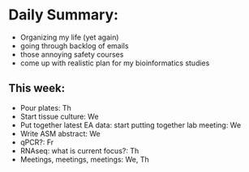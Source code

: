 # Daily Summary:
 - Organizing my life (yet again)
 - going through backlog of emails
 - those annoying safety courses
 - come up with realistic plan for my bioinformatics studies
 
 ## This week:
  * Pour plates: Th
  * Start tissue culture: We
  * Put together latest EA data: start putting together lab meeting: We
  * Write ASM abstract: We
  * qPCR?: Fr
  * RNAseq: what is current focus?: Th
  * Meetings, meetings, meetings: We, Th
  
